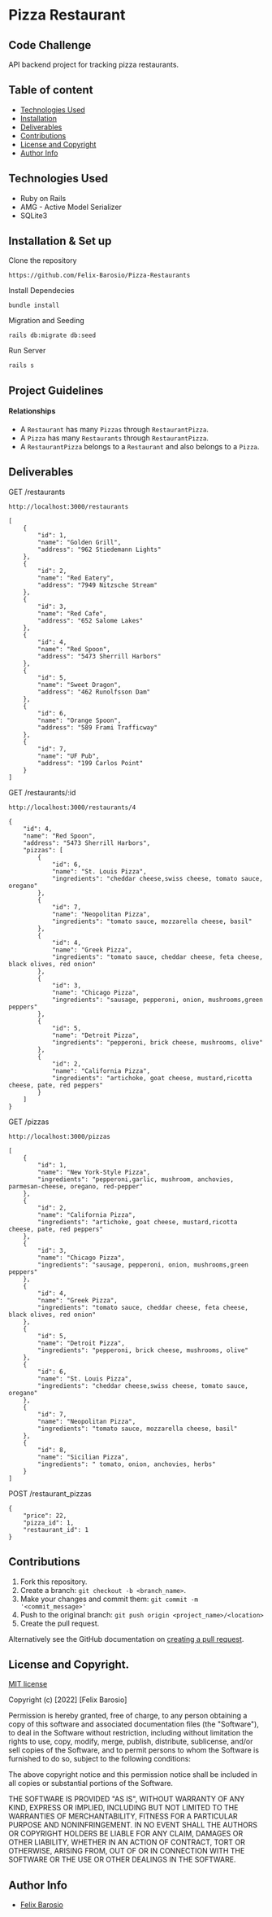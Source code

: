 # Pizza Restaurant

## Code Challenge

API backend project for tracking pizza restaurants.

## Table of content

- [Technologies Used](#technologies-used)
- [Installation](#installation--set-up)
- [Deliverables](#deliverables)
- [Contributions](#contributions)
- [License and Copyright](#license-and-copyright)
- [Author Info](#author-info)

## Technologies Used

- Ruby on Rails
- AMG - Active Model Serializer
- SQLite3

## Installation & Set up

Clone the repository

```
https://github.com/Felix-Barosio/Pizza-Restaurants
```

Install Dependecies

```
bundle install
```

Migration and Seeding

```
rails db:migrate db:seed
```

Run Server

```
rails s
```

## Project Guidelines

#### Relationships

- A `Restaurant` has many `Pizzas` through `RestaurantPizza`.
- A `Pizza` has many `Restaurants` through `RestaurantPizza`.
- A `RestaurantPizza` belongs to a `Restaurant` and also belongs to a `Pizza`.

## Deliverables

GET /restaurants

```
http://localhost:3000/restaurants
```

```
[
    {
        "id": 1,
        "name": "Golden Grill",
        "address": "962 Stiedemann Lights"
    },
    {
        "id": 2,
        "name": "Red Eatery",
        "address": "7949 Nitzsche Stream"
    },
    {
        "id": 3,
        "name": "Red Cafe",
        "address": "652 Salome Lakes"
    },
    {
        "id": 4,
        "name": "Red Spoon",
        "address": "5473 Sherrill Harbors"
    },
    {
        "id": 5,
        "name": "Sweet Dragon",
        "address": "462 Runolfsson Dam"
    },
    {
        "id": 6,
        "name": "Orange Spoon",
        "address": "589 Frami Trafficway"
    },
    {
        "id": 7,
        "name": "UF Pub",
        "address": "199 Carlos Point"
    }
]
```

GET /restaurants/:id

```
http://localhost:3000/restaurants/4
```

```
{
    "id": 4,
    "name": "Red Spoon",
    "address": "5473 Sherrill Harbors",
    "pizzas": [
        {
            "id": 6,
            "name": "St. Louis Pizza",
            "ingredients": "cheddar cheese,swiss cheese, tomato sauce, oregano"
        },
        {
            "id": 7,
            "name": "Neopolitan Pizza",
            "ingredients": "tomato sauce, mozzarella cheese, basil"
        },
        {
            "id": 4,
            "name": "Greek Pizza",
            "ingredients": "tomato sauce, cheddar cheese, feta cheese, black olives, red onion"
        },
        {
            "id": 3,
            "name": "Chicago Pizza",
            "ingredients": "sausage, pepperoni, onion, mushrooms,green peppers"
        },
        {
            "id": 5,
            "name": "Detroit Pizza",
            "ingredients": "pepperoni, brick cheese, mushrooms, olive"
        },
        {
            "id": 2,
            "name": "California Pizza",
            "ingredients": "artichoke, goat cheese, mustard,ricotta cheese, pate, red peppers"
        }
    ]
}
```

GET /pizzas

```
http://localhost:3000/pizzas
```

```
[
    {
        "id": 1,
        "name": "New York-Style Pizza",
        "ingredients": "pepperoni,garlic, mushroom, anchovies, parmesan-cheese, oregano, red-pepper"
    },
    {
        "id": 2,
        "name": "California Pizza",
        "ingredients": "artichoke, goat cheese, mustard,ricotta cheese, pate, red peppers"
    },
    {
        "id": 3,
        "name": "Chicago Pizza",
        "ingredients": "sausage, pepperoni, onion, mushrooms,green peppers"
    },
    {
        "id": 4,
        "name": "Greek Pizza",
        "ingredients": "tomato sauce, cheddar cheese, feta cheese, black olives, red onion"
    },
    {
        "id": 5,
        "name": "Detroit Pizza",
        "ingredients": "pepperoni, brick cheese, mushrooms, olive"
    },
    {
        "id": 6,
        "name": "St. Louis Pizza",
        "ingredients": "cheddar cheese,swiss cheese, tomato sauce, oregano"
    },
    {
        "id": 7,
        "name": "Neopolitan Pizza",
        "ingredients": "tomato sauce, mozzarella cheese, basil"
    },
    {
        "id": 8,
        "name": "Sicilian Pizza",
        "ingredients": " tomato, onion, anchovies, herbs"
    }
]
```

POST /restaurant_pizzas

```
{
    "price": 22,
    "pizza_id": 1,
    "restaurant_id": 1
}
```

## Contributions

1. Fork this repository.
2. Create a branch: `git checkout -b <branch_name>`.
3. Make your changes and commit them: `git commit -m '<commit_message>'`
4. Push to the original branch: `git push origin <project_name>/<location>`
5. Create the pull request.

Alternatively see the GitHub documentation on [creating a pull request](https://help.github.com/en/github/collaborating-with-issues-and-pull-requests/creating-a-pull-request).

## License and Copyright.

[MIT license](https://opensource.org/licenses/MIT)

Copyright (c) [2022] [Felix Barosio]

Permission is hereby granted, free of charge, to any person obtaining a copy of this software and associated documentation files (the "Software"), to deal in the Software without restriction, including without limitation the rights to use, copy, modify, merge, publish, distribute, sublicense, and/or sell copies of the Software, and to permit persons to whom the Software is furnished to do so, subject to the following conditions:

The above copyright notice and this permission notice shall be included in all copies or substantial portions of the Software.

THE SOFTWARE IS PROVIDED "AS IS", WITHOUT WARRANTY OF ANY KIND, EXPRESS OR IMPLIED, INCLUDING BUT NOT LIMITED TO THE WARRANTIES OF MERCHANTABILITY, FITNESS FOR A PARTICULAR PURPOSE AND NONINFRINGEMENT. IN NO EVENT SHALL THE AUTHORS OR COPYRIGHT HOLDERS BE LIABLE FOR ANY CLAIM, DAMAGES OR OTHER LIABILITY, WHETHER IN AN ACTION OF CONTRACT, TORT OR OTHERWISE, ARISING FROM, OUT OF OR IN CONNECTION WITH THE SOFTWARE OR THE USE OR OTHER DEALINGS IN THE SOFTWARE.

## Author Info

- [Felix Barosio](https://github.com/Felix-Barosio)
